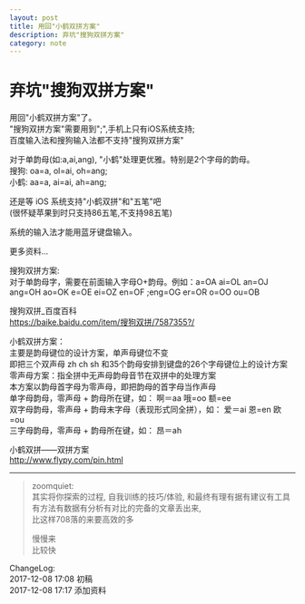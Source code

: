 ```yaml
---
layout: post
title: 用回"小鹤双拼方案"
description: 弃坑"搜狗双拼方案"
category: note
---
```


# 弃坑"搜狗双拼方案"  
用回"小鹤双拼方案"了。  
"搜狗双拼方案"需要用到";",手机上只有iOS系统支持;  
百度输入法和搜狗输入法都不支持"搜狗双拼方案"  
  
对于单韵母(如:a,ai,ang), "小鹤"处理更优雅。特别是2个字母的韵母。  
搜狗: oa=a, ol=ai, oh=ang;  
小鹤: aa=a, ai=ai, ah=ang;  
  
还是等 iOS 系统支持"小鹤双拼"和"五笔"吧  
(很怀疑苹果到时只支持86五笔,不支持98五笔)  
  
系统的输入法才能用蓝牙键盘输入。  

 

更多资料…  

搜狗双拼方案:  
对于单韵母字，需要在前面输入字母O+韵母。例如：a=OA ai=OL an=OJ ang=OH   ao=OK e=OE ei=OZ en=OF ;eng=OG er=OR o=OO ou=OB  
  
搜狗双拼_百度百科   
https://baike.baidu.com/item/搜狗双拼/7587355?/  
  
小鹤双拼方案：  
主要是韵母键位的设计方案，单声母键位不变  
即把三个双声母 zh ch sh 和35个韵母安排到键盘的26个字母键位上的设计方案  
零声母方案：指全拼中无声母韵母音节在双拼中的处理方案  
本方案以韵母首字母为零声母，即把韵母的首字母当作声母  
单字母韵母，零声母 + 韵母所在键，如： 啊＝aa 哦=oo 额=ee  
双字母韵母，零声母 + 韵母末字母（表现形式同全拼），如： 爱＝ai 恩=en 欧=ou  
三字母韵母，零声母 + 韵母所在键，如： 昂＝ah  
  
小鹤双拼——双拼方案    
http://www.flypy.com/pin.html  
  

***


>zoomquiet:  
>其实将你探索的过程, 自我训练的技巧/体验, 和最终有理有据有建议有工具有方法有数据有分析有对比的完备的文章丢出来,  
>比这样708落的来要高效的多  
>
>慢慢来  
>比较快  

ChangeLog:  
2017-12-08 17:08 初稿  
2017-12-08 17:17 添加资料  


